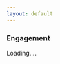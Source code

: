 ```yaml
---
layout: default
---
```

### Engagement
<div id="pics" class="row"></div>
<div id="load">Loading....</div>

<script>
$('#main_content').css("max-width", "100%");
var url = "https://script.google.com/macros/s/AKfycbxTzetvK_cfyhveGnXhafHlLrIc25smJrpvCdEFNUaCxgkPACeR/exec?callback=loadData";
jQuery.ajax({
crossDomain: true,
url: url,
method: "GET",
dataType: "jsonp"
});
var i=0, p;
function loadData(e) {
p = e;
var n = i+5;
while (i< e.length && i< n){
	$('#pics').append("<div class='col s4 card'><img src='"+e[i]+"'></div>");
	i++;
	}
if (i< e.length)
$('#load').html('<a href="#" onclick="loadMore(); return false;">Load more..</a>');
else
$('#load').hide();
}
function loadMore(){
loadData(p);
}
/*
$(document).ready(function() {
	$(this).on("contextmenu", function(e) {
	e.preventDefault();
	});
});*/
</script>
